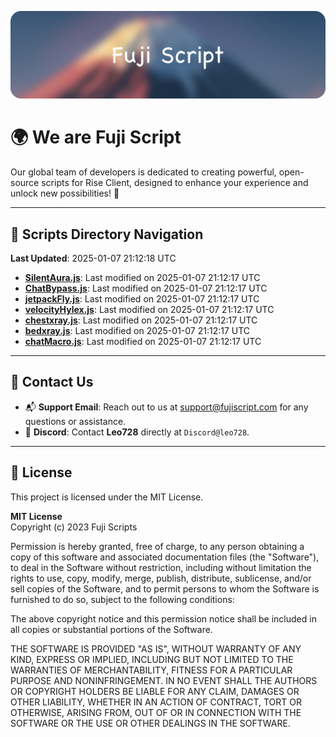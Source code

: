 ![Banner](.github/b.webp)

# 🌍 **We are Fuji Script**

Our global team of developers is dedicated to creating powerful, open-source scripts for Rise Client, designed to enhance your experience and unlock new possibilities! 🌟

---
<!-- SCRIPTS_NAVIGATION_START -->
## 📂 **Scripts Directory Navigation**

**Last Updated**: 2025-01-07 21:12:18 UTC

- **[SilentAura.js](scripts/SilentAura.js)**: Last modified on 2025-01-07 21:12:17 UTC
- **[ChatBypass.js](scripts/ChatBypass.js)**: Last modified on 2025-01-07 21:12:17 UTC
- **[jetpackFly.js](scripts/jetpackFly.js)**: Last modified on 2025-01-07 21:12:17 UTC
- **[velocityHylex.js](scripts/velocityHylex.js)**: Last modified on 2025-01-07 21:12:17 UTC
- **[chestxray.js](scripts/chestxray.js)**: Last modified on 2025-01-07 21:12:17 UTC
- **[bedxray.js](scripts/bedxray.js)**: Last modified on 2025-01-07 21:12:17 UTC
- **[chatMacro.js](scripts/chatMacro.js)**: Last modified on 2025-01-07 21:12:17 UTC

<!-- SCRIPTS_NAVIGATION_END -->

---

## 💬 **Contact Us**  
- 📬 **Support Email**: Reach out to us at [support@fujiscript.com](mailto:support@fujiscript.com) for any questions or assistance.  
- 💬 **Discord**: Contact **Leo728** directly at `Discord@leo728`.

---

## 📜 **License**

This project is licensed under the MIT License.  

**MIT License**  
Copyright (c) 2023 Fuji Scripts  

Permission is hereby granted, free of charge, to any person obtaining a copy of this software and associated documentation files (the "Software"), to deal in the Software without restriction, including without limitation the rights to use, copy, modify, merge, publish, distribute, sublicense, and/or sell copies of the Software, and to permit persons to whom the Software is furnished to do so, subject to the following conditions:  

The above copyright notice and this permission notice shall be included in all copies or substantial portions of the Software.  

THE SOFTWARE IS PROVIDED "AS IS", WITHOUT WARRANTY OF ANY KIND, EXPRESS OR IMPLIED, INCLUDING BUT NOT LIMITED TO THE WARRANTIES OF MERCHANTABILITY, FITNESS FOR A PARTICULAR PURPOSE AND NONINFRINGEMENT. IN NO EVENT SHALL THE AUTHORS OR COPYRIGHT HOLDERS BE LIABLE FOR ANY CLAIM, DAMAGES OR OTHER LIABILITY, WHETHER IN AN ACTION OF CONTRACT, TORT OR OTHERWISE, ARISING FROM, OUT OF OR IN CONNECTION WITH THE SOFTWARE OR THE USE OR OTHER DEALINGS IN THE SOFTWARE.  
